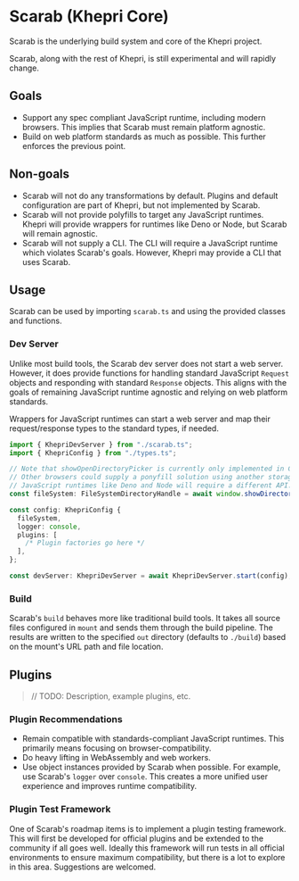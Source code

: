 # Scarab (Khepri Core)

Scarab is the underlying build system and core of the Khepri project.

Scarab, along with the rest of Khepri, is still experimental and will rapidly change.

## Goals

- Support any spec compliant JavaScript runtime, including modern browsers. This implies that Scarab must remain platform agnostic.
- Build on web platform standards as much as possible. This further enforces the previous point.

## Non-goals

- Scarab will not do any transformations by default. Plugins and default configuration are part of Khepri, but not implemented by Scarab.
- Scarab will not provide polyfills to target any JavaScript runtimes. Khepri will provide wrappers for runtimes like Deno or Node, but Scarab will remain agnostic.
- Scarab will not supply a CLI. The CLI will require a JavaScript runtime which violates Scarab's goals. However, Khepri may provide a CLI that uses Scarab.

## Usage

Scarab can be used by importing `scarab.ts` and using the provided classes and functions.

### Dev Server

Unlike most build tools, the Scarab dev server does not start a web server. However, it does provide functions for handling standard JavaScript `Request` objects and responding with standard `Response` objects. This aligns with the goals of remaining JavaScript runtime agnostic and relying on web platform standards.

Wrappers for JavaScript runtimes can start a web server and map their request/response types to the standard types, if needed.

```typescript
import { KhepriDevServer } from "./scarab.ts";
import { KhepriConfig } from "./types.ts";

// Note that showOpenDirectoryPicker is currently only implemented in Chrome.
// Other browsers could supply a ponyfill solution using another storage mechanism like IndexedDB.
// JavaScript runtimes like Deno and Node will require a different API.
const fileSystem: FileSystemDirectoryHandle = await window.showDirectoryPicker();

const config: KhepriConfig {
  fileSystem,
  logger: console,
  plugins: [
    /* Plugin factories go here */
  ],
};

const devServer: KhepriDevServer = await KhepriDevServer.start(config);
```

### Build

Scarab's `build` behaves more like traditional build tools. It takes all source files configured in `mount` and sends them through the build pipeline. The results are written to the specified `out` directory (defaults to `./build`) based on the mount's URL path and file location.

## Plugins

> // TODO: Description, example plugins, etc.

### Plugin Recommendations

- Remain compatible with standards-compliant JavaScript runtimes. This primarily means focusing on browser-compatibility.
- Do heavy lifting in WebAssembly and web workers.
- Use object instances provided by Scarab when possible. For example, use Scarab's `logger` over `console`. This creates a more unified user experience and improves runtime compatibility.

### Plugin Test Framework

One of Scarab's roadmap items is to implement a plugin testing framework. This will first be developed for official plugins and be extended to the community if all goes well. Ideally this framework will run tests in all official environments to ensure maximum compatibility, but there is a lot to explore in this area. Suggestions are welcomed.

